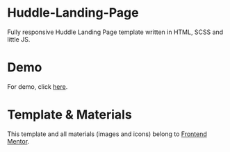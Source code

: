 # Huddle-Landing-Page
Fully responsive Huddle Landing Page template written in HTML, SCSS and little JS.
# Demo
For demo, click [here](https://huddle-landing-page-iota-blue.vercel.app/).
# Template & Materials
This template and all materials (images and icons) belong to [Frontend Mentor](https://www.frontendmentor.io/challenges/huddle-landing-page-with-curved-sections-5ca5ecd01e82137ec91a50f2).
